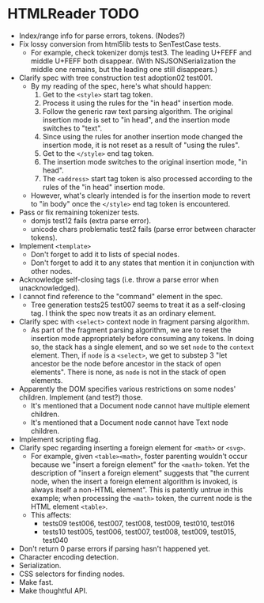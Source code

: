 # HTMLReader TODO

- Index/range info for parse errors, tokens. (Nodes?)
- Fix lossy conversion from html5lib tests to SenTestCase tests.
  - For example, check tokenizer domjs test3. The leading U+FEFF and middle U+FEFF both disappear. (With NSJSONSerialization the middle one remains, but the leading one still disappears.)
- Clarify spec with tree construction test adoption02 test001.
  - By my reading of the spec, here's what should happen:
    1. Get to the `<style>` start tag token.
    2. Process it using the rules for the "in head" insertion mode.
    3. Follow the generic raw text parsing algorithm. The original insertion mode is set to "in head", and the insertion mode switches to "text".
    4. Since using the rules for another insertion mode changed the insertion mode, it is not reset as a result of "using the rules".
    5. Get to the `</style>` end tag token.
    6. The insertion mode switches to the original insertion mode, "in head".
    7. The `<address>` start tag token is also processed according to the rules of the "in head" insertion mode.
  - However, what's clearly intended is for the insertion mode to revert to "in body" once the `</style>` end tag token is encountered.
- Pass or fix remaining tokenizer tests.
  - domjs test12 fails (extra parse error).
  - unicode chars problematic test2 fails (parse error between character tokens).
- Implement `<template>`
  - Don't forget to add it to lists of special nodes.
  - Don't forget to add it to any states that mention it in conjunction with other nodes.
- Acknowledge self-closing tags (i.e. throw a parse error when unacknowledged).
- I cannot find reference to the "command" element in the spec.
  - Tree generation tests25 test007 seems to treat it as a self-closing tag. I think the spec now treats it as an ordinary element.
- Clarify spec with `<select>` context node in fragment parsing algorithm.
  - As part of the fragment parsing algorithm, we are to reset the insertion mode appropriately before consuming any tokens. In doing so, the stack has a single element, and so we set `node` to the `context` element. Then, if `node` is a `<select>`, we get to substep 3 "let ancestor be the node before ancestor in the stack of open elements". There is none, as `node` is not in the stack of open elements.
- Apparently the DOM specifies various restrictions on some nodes' children. Implement (and test?) those.
  - It's mentioned that a Document node cannot have multiple element children.
  - It's mentioned that a Document node cannot have Text node children.
- Implement scripting flag.
- Clarify spec regarding inserting a foreign element for `<math>` or `<svg>`.
  - For example, given `<table><math>`, foster parenting wouldn't occur because we "insert a foreign element" for the `<math>` token. Yet the description of "insert a foreign element" suggests that "the current node, when the insert a foreign element algorithm is invoked, is always itself a non-HTML element". This is patently untrue in this example; when processing the `<math>` token, the current node is the HTML element `<table>`.
  - This affects:
    - tests09 test006, test007, test008, test009, test010, test016
    - tests10 test005, test006, test007, test008, test009, test015, test040
- Don't return 0 parse errors if parsing hasn't happened yet.
- Character encoding detection.
- Serialization.
- CSS selectors for finding nodes.
- Make fast.
- Make thoughtful API.